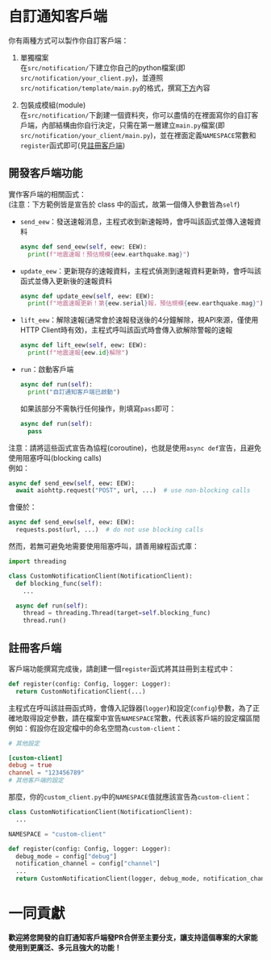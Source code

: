 # 自訂通知客戶端
  你有兩種方式可以製作你自訂客戶端：
  1. 單獨檔案\
    在`src/notification/`下建立你自己的python檔案(即`src/notification/your_client.py`)，並遵照`src/notification/template/main.py`的格式，撰寫[下方](#開發客戶端功能)內容

  2. 包裝成模組(module)\
    在`src/notification/`下創建一個資料夾，你可以盡情的在裡面寫你的自訂客戶端，內部結構由你自行決定，只需在第一層建立`main.py`檔案(即`src/notification/your_client/main.py`)，並在裡面定義`NAMESPACE`常數和`register`函式即可(見[註冊客戶端](#註冊客戶端))

## 開發客戶端功能
  實作客戶端的相關函式：\
  (注意：下方範例皆是宣告於 class 中的函式，故第一個傳入參數皆為`self`)
  - `send_eew`：發送速報消息，主程式收到新速報時，會呼叫該函式並傳入速報資料
    ```py
    async def send_eew(self, eew: EEW):
      print(f"地震速報！預估規模{eew.earthquake.mag}")
    ```
  - `update_eew`：更新現存的速報資料，主程式偵測到速報資料更新時，會呼叫該函式並傳入更新後的速報資料
    ```py
    async def update_eew(self, eew: EEW):
      print(f"地震速報更新！第{eew.serial}報，預估規模{eew.earthquake.mag}")
    ```
  - `lift_eew`：解除速報(通常會於速報發送後的4分鐘解除，視API來源，僅使用HTTP Client時有效)，主程式呼叫該函式時會傳入欲解除警報的速報
    ```py
    async def lift_eew(self, eew: EEW):
      print(f"地震速報{eew.id}解除")
    ```
  - `run`：啟動客戶端
    ```py
    async def run(self):
      print("自訂通知客戶端已啟動")
    ```
    如果該部分不需執行任何操作，則填寫`pass`即可：
    ```py
    async def run(self):
      pass
    ```

  注意：請將這些函式宣告為協程(coroutine)，也就是使用`async def`宣告，且避免使用阻塞呼叫(blocking calls)\
  例如：
  ```py
  async def send_eew(self, eew: EEW):
    await aiohttp.request("POST", url, ...)  # use non-blocking calls
  ```
  會優於：
  ```py
  async def send_eew(self, eew: EEW):
    requests.post(url, ...)  # do not use blocking calls
  ```

  然而，若無可避免地需要使用阻塞呼叫，請善用線程函式庫：
  ```py
  import threading

  class CustomNotificationClient(NotificationClient):
    def blocking_func(self):
      ...

    async def run(self):
      thread = threading.Thread(target=self.blocking_func)
      thread.run()
  ```

## 註冊客戶端
  客戶端功能撰寫完成後，請創建一個`register`函式將其註冊到主程式中：
  ```py
  def register(config: Config, logger: Logger):
    return CustomNotificationClient(...)
  ```
  主程式在呼叫該註冊函式時，會傳入記錄器(`logger`)和設定(`config`)參數，為了正確地取得設定參數，請在檔案中宣告`NAMESPACE`常數，代表該客戶端的設定檔區間\
  例如：假設你在設定檔中的命名空間為`custom-client`：
  ```toml
  # 其他設定

  [custom-client]
  debug = true
  channel = "123456789"
  # 其他客戶端的設定
  ```
  那麼，你的`custom_client.py`中的`NAMESPACE`值就應該宣告為`custom-client`：
  ```py
  class CustomNotificationClient(NotificationClient):
    ...

  NAMESPACE = "custom-client"

  def register(config: Config, logger: Logger):
    debug_mode = config["debug"]
    notification_channel = config["channel"]
    ...
    return CustomNotificationClient(logger, debug_mode, notification_channel, ...)
  ```

# 一同貢獻
  **歡迎將您開發的自訂通知客戶端發PR合併至主要分支，讓支持這個專案的大家能使用到更廣泛、多元且強大的功能！**
